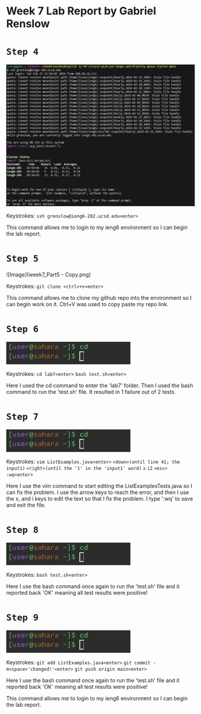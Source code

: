 # Week 7 Lab Report by Gabriel Renslow

# `Step 4`

![Image](week7_Part4.png)

Keystrokes: ```ssh grenslow@ieng6-202.ucsd.edu<enter>```

This command allows me to login to my ieng6 environment so I can begin the lab report.

# `Step 5`

![Image](week7_Part5 - Copy.png)

Keystrokes: ```git clone <ctrl>+v<enter>```

This command allows me to clone my github repo into the environment so I can begin work on it. Ctrl+V was used to copy paste my repo link.

# `Step 6`

![Image](cd1.png)

Keystrokes: 
```cd lab7<enter>```
```bash test.sh<enter>```

Here I used the cd command to enter the 'lab7' folder. Then I used the bash command to run the 'test.sh' file. It resulted in 1 failure out of 2 tests.

# `Step 7`

![Image](cd1.png)

Keystrokes:
```vim ListExamples.java<enter>```
```<down>(until line 41; the input1)```
```<right>(until the '1' in the 'input1' word)```
```x```
```i2```
```<esc>```
```:wq<enter>```

Here I use the vim command to start editing the ListExamplesTests.java so I can fix the problem. I use the arrow keys to reach the error, and then I use the x, and i keys to edit the text so that I fix the problem. I type ':wq' to save and exit the file.

# `Step 8`

![Image](cd1.png)

Keystrokes:
```bash test.sh<enter>```

Here I use the bash command once again to run the 'test.sh' file and it reported back 'OK' meaning all test results were positive!

# `Step 9`

![Image](cd1.png)

Keystrokes:
```git add ListExamples.java<enter>```
```git commit -m<space>'changed!'<enter>```
```git push origin main<enter>```

Here I use the bash command once again to run the 'test.sh' file and it reported back 'OK' meaning all test results were positive!

This command allows me to login to my ieng6 environment so I can begin the lab report.
